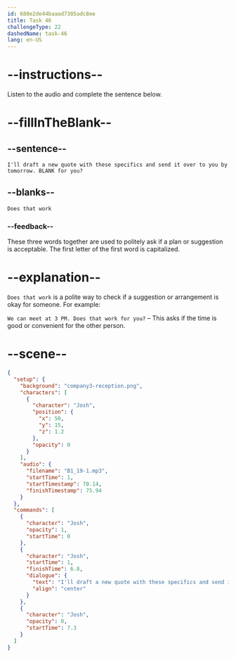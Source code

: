 ```yaml
---
id: 680e2de44baaad7305adc8ee
title: Task 46
challengeType: 22
dashedName: task-46
lang: en-US
---
```


<!-- (Audio) Josh: I'll draft a new quote with these specifics and send it over to you by tomorrow. Does that work for you? -->

# --instructions--

Listen to the audio and complete the sentence below.

# --fillInTheBlank--

## --sentence--

`I'll draft a new quote with these specifics and send it over to you by tomorrow. BLANK for you?`

## --blanks--

`Does that work`

### --feedback--

These three words together are used to politely ask if a plan or suggestion is acceptable. The first letter of the first word is capitalized.

# --explanation--

`Does that work` is a polite way to check if a suggestion or arrangement is okay for someone. For example:

`We can meet at 3 PM. Does that work for you?` – This asks if the time is good or convenient for the other person.

# --scene--

```json
{
  "setup": {
    "background": "company3-reception.png",
    "characters": [
      {
        "character": "Josh",
        "position": {
          "x": 50,
          "y": 15,
          "z": 1.2
        },
        "opacity": 0
      }
    ],
    "audio": {
      "filename": "B1_19-1.mp3",
      "startTime": 1,
      "startTimestamp": 70.14,
      "finishTimestamp": 75.94
    }
  },
  "commands": [
    {
      "character": "Josh",
      "opacity": 1,
      "startTime": 0
    },
    {
      "character": "Josh",
      "startTime": 1,
      "finishTime": 6.8,
      "dialogue": {
        "text": "I'll draft a new quote with these specifics and send it over to you by tomorrow. Does that work for you?",
        "align": "center"
      }
    },
    {
      "character": "Josh",
      "opacity": 0,
      "startTime": 7.3
    }
  ]
}
```
